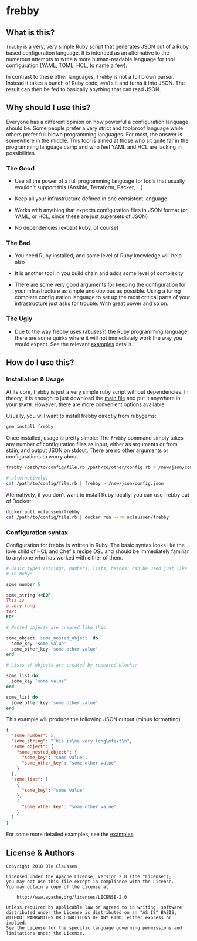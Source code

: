 # frebby

## What is this?

`frebby` is a very, very simple Ruby script that generates JSON out of a Ruby
based configuration language. It is intended as an alternative to the numerous
attempts to write a more human-readable language for tool configuration (YAML,
TOML, HCL, to name a few).

In contrast to these other languages, `frebby` is not a full blown parser.
Instead it takes a bunch of Ruby code, `eval`s it  and turns it into JSON. The
result can then be fed to basically anything that can read JSON.

## Why should I use this?

Everyone has a different opinion on how powerful a configuration language should
be. Some people prefer a very strict and foolproof language while others prefer
full blown programming languages. For most, the answer is somewhere in the
middle. This tool is aimed at those who sit quite far in the programming
language camp and who feel YAML and HCL are lacking in possibilities.

### The Good

* Use all the power of a full programming language for tools that usually
  wouldn't support this (Ansible, Terraform, Packer, ...)

* Keep all your infrastructure defined in one consistent language

* Works with anything that expects configuration files in JSON format
  (or YAML, or HCL, since these are just supersets of JSON)

* No dependencies (except Ruby, of course)

### The Bad

* You need Ruby installed, and some level of Ruby knowledge will help also

* It is another tool in you build chain and adds some level of complexity

* There are some very good arguments for keeping the configuration for your
  infrastructure as simple and obvious as possible. Using a turing complete
  configuration language to set up the most critical parts of your
  infrastructure just asks for trouble. With great power and so on.

### The Ugly

* Due to the way frebby uses (abuses?) the Ruby programming language, there
  are some quirks where it will not immediately work the way you would expect.
  See the relevant [examples](examples/04_quirks) details.

## How do I use this?

### Installation & Usage

At its core, frebby is just a very simple ruby script without dependencies. In
theory, it is enough to just download the [main file](bin/frebby) and put it
anywhere in your `$PATH`. However, there are more convenient options
available:

Usually, you will want to install frebby directly from rubygems:

```bash
gem install frebby
```

Once installed, usage is pretty simple: The `frebby` command simply takes any
number of configuration files as input, either as arguments or from stdin,
and output JSON on stdout. There are no other arguments or configurations
to worry about.

```bash
frebby /path/to/config/file.rb /path/to/other/config.rb > /new/json/config.json

# alternatively:
cat /path/to/config/file.rb | frebby > /new/json/config.json
```

Aternatively, if you don't want to install Ruby locally, you can use frebby
out of Docker:

```bash
docker pull oclaussen/frebby
cat /path/to/config/file.rb | docker run --rm oclaussen/frebby
```

### Configuration syntax

Configuration for frebby is written in Ruby. The basic syntax looks like the
love child of HCL and Chef's recipe DSL and should be immediately familiar
to anyhone who has worked with either of them.

```ruby
# Basic types (strings, numbers, lists, hashes) can be used just like
# in Ruby:

some_number 5

some_string <<EOF
This is
a very long
text
EOF

# Nested objects are created like this:

some_object 'some_nested_object' do
  some_key 'some value'
  some_other_key 'some other value'
end

# Lists of objects are created by repeated blocks:

some_list do
  some_key 'some value'
end

some_list do
  some_other_key 'some_other_value'
end
```

This example will produce the following JSON output (minus formatting)

```json
{
  "some_number": 5,
  "some_string": "This is\na very long\ntext\n",
  "some_object": {
    "some_nested_object": {
      "some_key": "some value",
      "some_other_key": "some other value"
    }
  },
  "some_list": [
    {
      "some_key": "some value"
    },
    {
      "some_other_key": "some other value"
    }
  ]
}
```

For some more detailed examples, see the [examples](examples).

## License & Authors

```text
Copyright 2018 Ole Claussen

Licensed under the Apache License, Version 2.0 (the "License");
you may not use this file except in compliance with the License.
You may obtain a copy of the License at

    http://www.apache.org/licenses/LICENSE-2.0

Unless required by applicable law or agreed to in writing, software
distributed under the License is distributed on an "AS IS" BASIS,
WITHOUT WARRANTIES OR CONDITIONS OF ANY KIND, either express or implied.
See the License for the specific language governing permissions and
limitations under the License.
```
